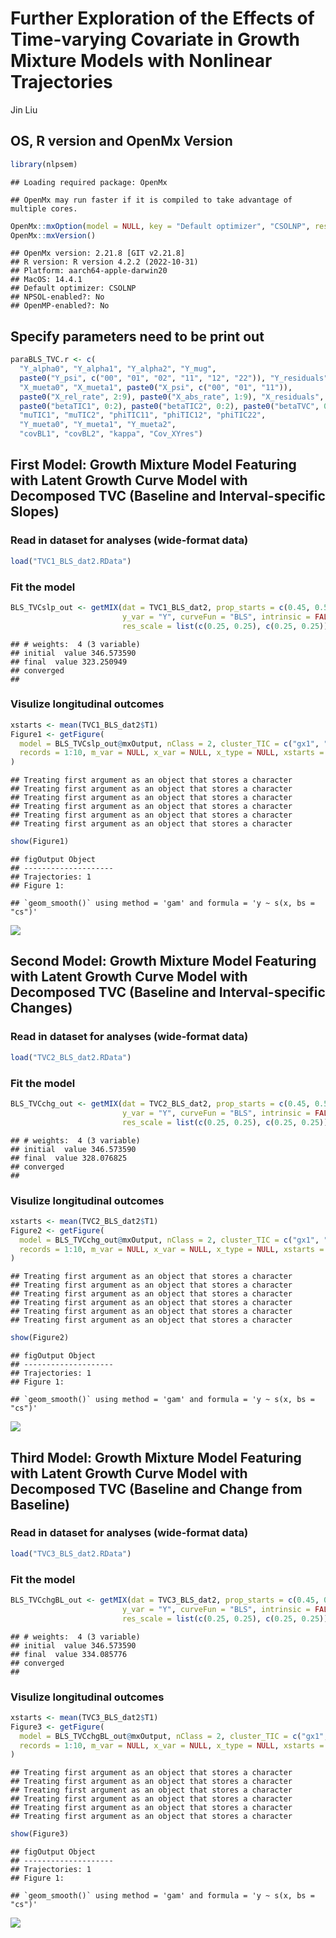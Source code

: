 Further Exploration of the Effects of Time-varying Covariate in Growth
Mixture Models with Nonlinear Trajectories
================
Jin Liu

## OS, R version and OpenMx Version

``` r
library(nlpsem)
```

    ## Loading required package: OpenMx

    ## OpenMx may run faster if it is compiled to take advantage of multiple cores.

``` r
OpenMx::mxOption(model = NULL, key = "Default optimizer", "CSOLNP", reset = FALSE)
OpenMx::mxVersion()
```

    ## OpenMx version: 2.21.8 [GIT v2.21.8]
    ## R version: R version 4.2.2 (2022-10-31)
    ## Platform: aarch64-apple-darwin20 
    ## MacOS: 14.4.1
    ## Default optimizer: CSOLNP
    ## NPSOL-enabled?: No
    ## OpenMP-enabled?: No

## Specify parameters need to be print out

``` r
paraBLS_TVC.r <- c(
  "Y_alpha0", "Y_alpha1", "Y_alpha2", "Y_mug",
  paste0("Y_psi", c("00", "01", "02", "11", "12", "22")), "Y_residuals",
  "X_mueta0", "X_mueta1", paste0("X_psi", c("00", "01", "11")), 
  paste0("X_rel_rate", 2:9), paste0("X_abs_rate", 1:9), "X_residuals",
  paste0("betaTIC1", 0:2), paste0("betaTIC2", 0:2), paste0("betaTVC", 0:2),
  "muTIC1", "muTIC2", "phiTIC11", "phiTIC12", "phiTIC22",
  "Y_mueta0", "Y_mueta1", "Y_mueta2", 
  "covBL1", "covBL2", "kappa", "Cov_XYres")
```

## First Model: Growth Mixture Model Featuring with Latent Growth Curve Model with Decomposed TVC (Baseline and Interval-specific Slopes)

### Read in dataset for analyses (wide-format data)

``` r
load("TVC1_BLS_dat2.RData")
```

### Fit the model

``` r
BLS_TVCslp_out <- getMIX(dat = TVC1_BLS_dat2, prop_starts = c(0.45, 0.55), sub_Model = "TVC", cluster_TIC = c("gx1", "gx2"), t_var = "T", records = 1:10, 
                         y_var = "Y", curveFun = "BLS", intrinsic = FALSE, y_model = "LGCM", TVC = "TVC", decompose = 1, growth_TIC = c("ex1", "ex2"), 
                         res_scale = list(c(0.25, 0.25), c(0.25, 0.25)), res_cor = list(0.3, 0.3), tries = 10, paramOut = TRUE, names = "paraBLS_TVC.r")
```

    ## # weights:  4 (3 variable)
    ## initial  value 346.573590 
    ## final  value 323.250949 
    ## converged
    ## 

### Visulize longitudinal outcomes

``` r
xstarts <- mean(TVC1_BLS_dat2$T1)
Figure1 <- getFigure(
  model = BLS_TVCslp_out@mxOutput, nClass = 2, cluster_TIC = c("gx1", "gx2"), sub_Model = "TVC", y_var = "Y", curveFun = "BLS", y_model = "LGCM", t_var = "T", 
  records = 1:10, m_var = NULL, x_var = NULL, x_type = NULL, xstarts = xstarts, xlab = "Time", outcome = "Outcome"
)
```

    ## Treating first argument as an object that stores a character
    ## Treating first argument as an object that stores a character
    ## Treating first argument as an object that stores a character
    ## Treating first argument as an object that stores a character
    ## Treating first argument as an object that stores a character
    ## Treating first argument as an object that stores a character

``` r
show(Figure1)
```

    ## figOutput Object
    ## --------------------
    ## Trajectories: 1 
    ## Figure 1:

    ## `geom_smooth()` using method = 'gam' and formula = 'y ~ s(x, bs = "cs")'

![](OpenMx_demo_files/figure-gfm/unnamed-chunk-5-1.png)<!-- -->

## Second Model: Growth Mixture Model Featuring with Latent Growth Curve Model with Decomposed TVC (Baseline and Interval-specific Changes)

### Read in dataset for analyses (wide-format data)

``` r
load("TVC2_BLS_dat2.RData")
```

### Fit the model

``` r
BLS_TVCchg_out <- getMIX(dat = TVC2_BLS_dat2, prop_starts = c(0.45, 0.55), sub_Model = "TVC", cluster_TIC = c("gx1", "gx2"), t_var = "T", records = 1:10, 
                         y_var = "Y", curveFun = "BLS", intrinsic = FALSE, y_model = "LGCM", TVC = "TVC", decompose = 2, growth_TIC = c("ex1", "ex2"), 
                         res_scale = list(c(0.25, 0.25), c(0.25, 0.25)), res_cor = list(0.3, 0.3), tries = 10, paramOut = TRUE, names = "paraBLS_TVC.r")
```

    ## # weights:  4 (3 variable)
    ## initial  value 346.573590 
    ## final  value 328.076825 
    ## converged
    ## 

### Visulize longitudinal outcomes

``` r
xstarts <- mean(TVC2_BLS_dat2$T1)
Figure2 <- getFigure(
  model = BLS_TVCchg_out@mxOutput, nClass = 2, cluster_TIC = c("gx1", "gx2"), sub_Model = "TVC", y_var = "Y", curveFun = "BLS", y_model = "LGCM", t_var = "T", 
  records = 1:10, m_var = NULL, x_var = NULL, x_type = NULL, xstarts = xstarts, xlab = "Time", outcome = "Outcome"
)
```

    ## Treating first argument as an object that stores a character
    ## Treating first argument as an object that stores a character
    ## Treating first argument as an object that stores a character
    ## Treating first argument as an object that stores a character
    ## Treating first argument as an object that stores a character
    ## Treating first argument as an object that stores a character

``` r
show(Figure2)
```

    ## figOutput Object
    ## --------------------
    ## Trajectories: 1 
    ## Figure 1:

    ## `geom_smooth()` using method = 'gam' and formula = 'y ~ s(x, bs = "cs")'

![](OpenMx_demo_files/figure-gfm/unnamed-chunk-8-1.png)<!-- -->

## Third Model: Growth Mixture Model Featuring with Latent Growth Curve Model with Decomposed TVC (Baseline and Change from Baseline)

### Read in dataset for analyses (wide-format data)

``` r
load("TVC3_BLS_dat2.RData")
```

### Fit the model

``` r
BLS_TVCchgBL_out <- getMIX(dat = TVC3_BLS_dat2, prop_starts = c(0.45, 0.55), sub_Model = "TVC", cluster_TIC = c("gx1", "gx2"), t_var = "T", records = 1:10, 
                         y_var = "Y", curveFun = "BLS", intrinsic = FALSE, y_model = "LGCM", TVC = "TVC", decompose = 3, growth_TIC = c("ex1", "ex2"), 
                         res_scale = list(c(0.25, 0.25), c(0.25, 0.25)), res_cor = list(0.3, 0.3), tries = 10, paramOut = TRUE, names = "paraBLS_TVC.r")
```

    ## # weights:  4 (3 variable)
    ## initial  value 346.573590 
    ## final  value 334.085776 
    ## converged
    ## 

### Visulize longitudinal outcomes

``` r
xstarts <- mean(TVC3_BLS_dat2$T1)
Figure3 <- getFigure(
  model = BLS_TVCchgBL_out@mxOutput, nClass = 2, cluster_TIC = c("gx1", "gx2"), sub_Model = "TVC", y_var = "Y", curveFun = "BLS", y_model = "LGCM", t_var = "T", 
  records = 1:10, m_var = NULL, x_var = NULL, x_type = NULL, xstarts = xstarts, xlab = "Time", outcome = "Outcome"
)
```

    ## Treating first argument as an object that stores a character
    ## Treating first argument as an object that stores a character
    ## Treating first argument as an object that stores a character
    ## Treating first argument as an object that stores a character
    ## Treating first argument as an object that stores a character
    ## Treating first argument as an object that stores a character

``` r
show(Figure3)
```

    ## figOutput Object
    ## --------------------
    ## Trajectories: 1 
    ## Figure 1:

    ## `geom_smooth()` using method = 'gam' and formula = 'y ~ s(x, bs = "cs")'

![](OpenMx_demo_files/figure-gfm/unnamed-chunk-11-1.png)<!-- -->
